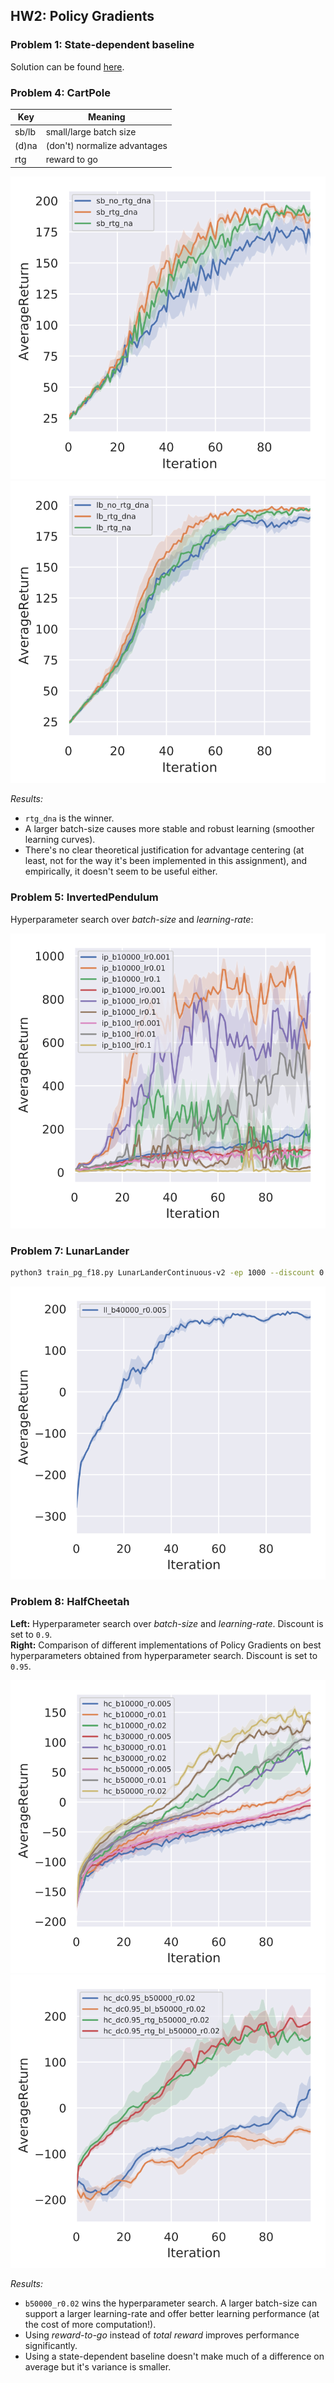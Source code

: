 ## HW2: Policy Gradients

### Problem 1: State-dependent baseline

Solution can be found [here](prob1/prob1.pdf).

  
### Problem 4: CartPole

| **Key** | **Meaning**                  |
| ------- | ---------------------------- |
| sb/lb   | small/large batch size       |
| (d)na   | (don't) normalize advantages |
| rtg     | reward to go                 |

![p4_sb](plots/p4_sb.svg)
![p4_lb](plots/p4_lb.svg)

*Results:*
* `rtg_dna` is the winner.  
* A larger batch-size causes more stable and robust learning (smoother learning curves).  
* There's no clear theoretical justification for advantage centering (at least, not for the way it's been implemented in this assignment), and empirically, it doesn't seem to be useful either.

  
### Problem 5: InvertedPendulum

Hyperparameter search over *batch-size* and *learning-rate*:

![p5](plots/p5.svg)

  
### Problem 7: LunarLander

``` bash
python3 train_pg_f18.py LunarLanderContinuous-v2 -ep 1000 --discount 0.99 -n 100 -e 3 -l 2 -s 64 -b 40000 -lr 0.005 -rtg --nn_baseline --exp_name ll_b40000_r0.005
```

![p7](plots/p7.svg)

  
### Problem 8: HalfCheetah

**Left:** Hyperparameter search over *batch-size* and *learning-rate*. Discount is set to `0.9`.  
**Right:** Comparison of different implementations of Policy Gradients on best hyperparameters obtained from hyperparameter search. Discount is set to `0.95`.

![p8a](plots/p8a.svg)
![p8b](plots/p8b.svg)

*Results:*

* `b50000_r0.02` wins the hyperparameter search. A larger batch-size can support a larger learning-rate and offer better learning performance (at the cost of more computation!).
* Using *reward-to-go* instead of *total reward* improves performance significantly.
* Using a state-dependent baseline doesn't make much of a difference on average but it's variance is smaller.
